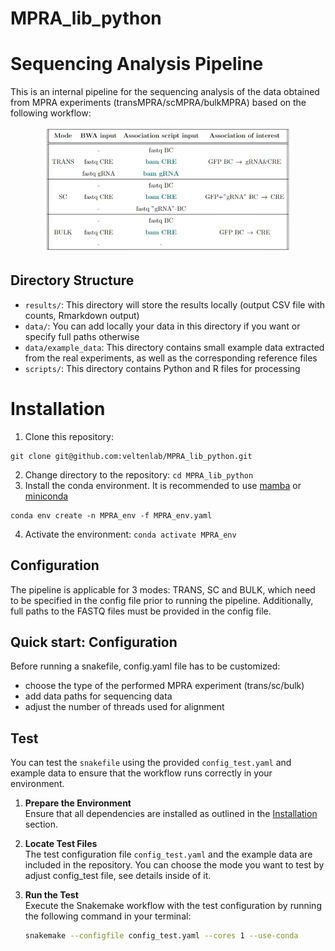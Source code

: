 # MPRA_lib_python

# Sequencing Analysis Pipeline

This is an internal pipeline for the sequencing analysis of the data obtained from MPRA experiments (transMPRA/scMPRA/bulkMPRA) based on the following workflow:

<p align="center">
  <img src="modes.jpg" alt="Description" width="400"/>
</p>

## Directory Structure

- `results/`: This directory will store the results locally (output CSV file with counts, Rmarkdown output)
- `data/`: You can add locally your data in this directory if you want or specify full paths otherwise
- `data/example_data`: This directory contains small example data extracted from the real experiments, as well as the corresponding reference files
- `scripts/`: This directory contains Python and R files for processing


# Installation

1. Clone this repository:
```shell
git clone git@github.com:veltenlab/MPRA_lib_python.git
```
2. Change directory to the repository: `cd MPRA_lib_python`
3. Install the conda environment. It is recommended to use [mamba](https://mamba.readthedocs.io/en/latest/index.html) or [miniconda](https://docs.anaconda.com/miniconda/miniconda-install/)

```shell
conda env create -n MPRA_env -f MPRA_env.yaml 
```
4. Activate the environment: `conda activate MPRA_env`

## Configuration

The pipeline is applicable for 3 modes: TRANS, SC and BULK, which need to be specified in the config file prior to running the pipeline. Additionally, full paths to the FASTQ files must be provided in the config file.

## Quick start: Configuration

Before running a snakefile, config.yaml file has to be customized:
- choose the type of the performed MPRA experiment (trans/sc/bulk)
- add data paths for sequencing data
- adjust the number of threads used for alignment

## Test

You can test the `snakefile` using the provided `config_test.yaml` and example data to ensure that the workflow runs correctly in your environment.

1. **Prepare the Environment**  
   Ensure that all dependencies are installed as outlined in the [Installation](#installation) section.

2. **Locate Test Files**  
   The test configuration file `config_test.yaml` and the example data are included in the repository.
   You can choose the mode you want to test by adjust config_test file, see details inside of it.

3. **Run the Test**  
   Execute the Snakemake workflow with the test configuration by running the following command in your terminal:

   ```bash
   snakemake --configfile config_test.yaml --cores 1 --use-conda







